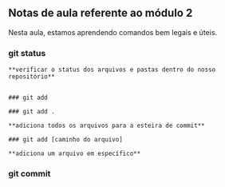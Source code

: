 ## Notas de aula referente ao módulo 2

Nesta aula, estamos aprendendo comandos bem legais e úteis.


### git status

    **verificar o status dos arquivos e pastas dentro do nosso repositório**


    ### git add

    ### git add .

    **adiciona todos os arquivos para a esteira de commit**

    ### git add [caminho do arquivo]

    **adiciona um arquivo em específico**


### git commit